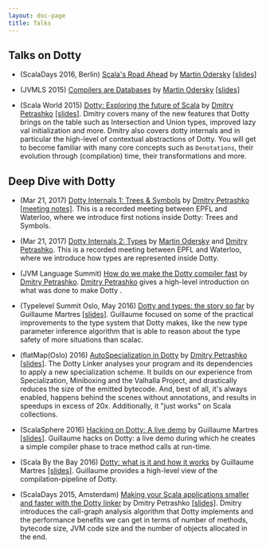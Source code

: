 ```yaml
---
layout: doc-page
title: Talks
---
```


Talks on Dotty
--------------
- (ScalaDays 2016, Berlin) [Scala's Road Ahead](https://www.youtube.com/watch?v=GHzWqJKFCk4) by [Martin Odersky](http://twitter.com/odersky) [\[slides\]](http://www.slideshare.net/Odersky/scala-days-nyc-2016)

- (JVMLS 2015) [Compilers are Databases](https://www.youtube.com/watch?v=WxyyJyB_Ssc) by [Martin Odersky](http://twitter.com/odersky) [\[slides\]](http://www.slideshare.net/Odersky/compilers-are-databases)

- (Scala World 2015) [Dotty: Exploring the future of Scala](https://www.youtube.com/watch?v=aftdOFuVU1o) by [Dmitry Petrashko](http://twitter.com/darkdimius) [\[slides\]](https://d-d.me/scalaworld2015/#/). 
Dmitry covers many of the new features that Dotty brings on the table such as Intersection and Union types, improved lazy val initialization and more. 
Dmitry also covers dotty internals and in particular the high-level of contextual abstractions of Dotty. You will get to 
become familiar with many core concepts such as `Denotations`, their evolution through (compilation) time, their 
transformations and more.

Deep Dive with Dotty
--------------------
- (Mar 21, 2017) [Dotty Internals 1: Trees & Symbols](https://www.youtube.com/watch?v=yYd-zuDd3S8) by [Dmitry Petrashko](http://twitter.com/darkdimius) [\[meeting notes\]](http://dotty.epfl.ch/docs/internals/dotty-internals-1-notes.html). 
This is a recorded meeting between EPFL and Waterloo, where we introduce first notions inside Dotty: Trees and Symbols.

- (Mar 21, 2017) [Dotty Internals 2: Types](https://www.youtube.com/watch?v=3gmLIYlGbKc) by [Martin Odersky](http://twitter.com/odersky) and [Dmitry Petrashko](http://twitter.com/darkdimius).
This is a recorded meeting between EPFL and Waterloo, where we introduce how types are represented inside Dotty.

- (JVM Language Summit) [How do we make the Dotty compiler fast](https://www.youtube.com/watch?v=9xYoSwnSPz0) by [Dmitry Petrashko](http://twitter.com/darkdimius).
[Dmitry Petrashko](http://twitter.com/darkdimius) gives a high-level introduction on what was done to make Dotty .


- (Typelevel Summit Oslo, May 2016) [Dotty and types: the story so far](https://www.youtube.com/watch?v=YIQjfCKDR5A) by 
Guillaume Martres [\[slides\]](http://guillaume.martres.me/talks/typelevel-summit-oslo/).
Guillaume focused on some of the practical improvements to the type system that Dotty makes, like the new type parameter 
inference algorithm that is able to reason about the type safety of more situations than scalac.

- (flatMap(Oslo) 2016) [AutoSpecialization in Dotty](https://vimeo.com/165928176) by [Dmitry Petrashko](http://twitter.com/darkdimius) [\[slides\]](https://d-d.me/talks/flatmap2016/#/). 
The Dotty Linker analyses your program and its dependencies to 
apply a new specialization scheme. It builds on our experience from Specialization, Miniboxing and the Valhalla Project, 
and drastically reduces the size of the emitted bytecode. And, best of all, it's always enabled, happens behind the 
scenes without annotations,  and results in speedups in excess of 20x. Additionally, it "just works" on Scala collections.

- (ScalaSphere 2016) [Hacking on Dotty: A live demo](https://www.youtube.com/watch?v=0OOYGeZLHs4) by Guillaume Martres [\[slides\]](http://guillaume.martres.me/talks/dotty-live-demo/).
Guillaume hacks on Dotty: a live demo during which he 
creates a simple compiler phase to trace method calls at run-time.

- (Scala By the Bay 2016) [Dotty: what is it and how it works](https://www.youtube.com/watch?v=wCFbYu7xEJA) by Guillaume 
Martres [\[slides\]](http://guillaume.martres.me/talks/dotty-tutorial/#/). Guillaume provides a high-level view of the 
compilation-pipeline of Dotty.

- (ScalaDays 2015, Amsterdam) [Making your Scala applications smaller and faster with the Dotty linker](https://www.youtube.com/watch?v=xCeI1ArdXM4) by Dmitry Petrashko [\[slides\]](https://d-d.me/scaladays2015/#/). 
Dmitry introduces the call-graph analysis algorithm 
that Dotty implements and the performance benefits we can get in terms of number of methods, bytecode size, JVM code size 
and the number of objects allocated in the end.
